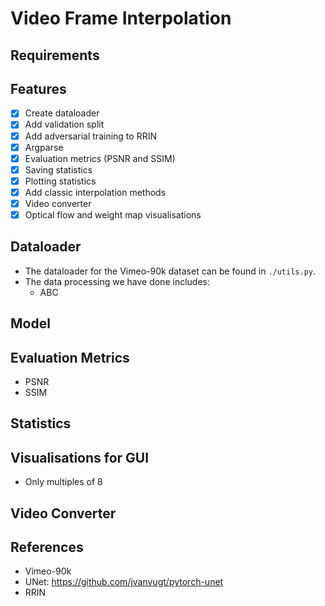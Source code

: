 # Video Frame Interpolation

## Requirements

## Features
- [X] Create dataloader
- [X] Add validation split
- [X] Add adversarial training to RRIN
- [X] Argparse
- [X] Evaluation metrics (PSNR and SSIM)
- [X] Saving statistics
- [X] Plotting statistics
- [X] Add classic interpolation methods
- [X] Video converter
- [X] Optical flow and weight map visualisations

## Dataloader
- The dataloader for the Vimeo-90k dataset can be found in `./utils.py`.
- The data processing we have done includes:
  - ABC

## Model

## Evaluation Metrics
- PSNR
- SSIM

## Statistics

## Visualisations for GUI
- Only multiples of 8

## Video Converter

## References
- Vimeo-90k
- UNet: https://github.com/jvanvugt/pytorch-unet
- RRIN